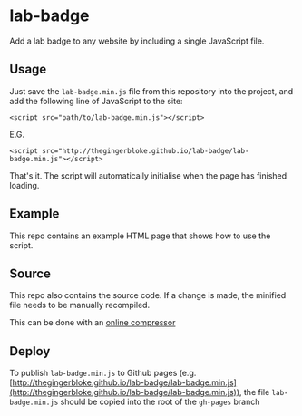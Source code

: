 # lab-badge

Add a lab badge to any website by including a single JavaScript file.


## Usage

Just save the `lab-badge.min.js` file from this repository into the project, and add the following line of JavaScript to the site:

    <script src="path/to/lab-badge.min.js"></script>
    
E.G.

	<script src="http://thegingerbloke.github.io/lab-badge/lab-badge.min.js"></script>

That's it. The script will automatically initialise when the page has finished loading.


## Example

This repo contains an example HTML page that shows how to use the script.


## Source

This repo also contains the source code. If a change is made, the minified file needs to be manually recompiled.

This can be done with an [online compressor](http://refresh-sf.com/)


## Deploy

To publish `lab-badge.min.js` to Github pages (e.g. [http://thegingerbloke.github.io/lab-badge/lab-badge.min.js](http://thegingerbloke.github.io/lab-badge/lab-badge.min.js)), the file `lab-badge.min.js` should be copied into the root of the `gh-pages` branch
